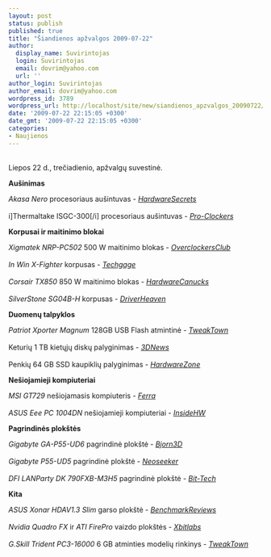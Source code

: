 ```yaml
---
layout: post
status: publish
published: true
title: "Šiandienos apžvalgos 2009-07-22"
author:
  display_name: Suvirintojas
  login: Suvirintojas
  email: dovrim@yahoo.com
  url: ''
author_login: Suvirintojas
author_email: dovrim@yahoo.com
wordpress_id: 3789
wordpress_url: http://localhost/site/new/siandienos_apzvalgos_20090722/
date: '2009-07-22 22:15:05 +0300'
date_gmt: '2009-07-22 22:15:05 +0300'
categories:
- Naujienos
---
```

<p>
<br />Liepos 22 d., trečiadienio, apžvalgų suvestinė.</p>
<p><b>Aušinimas</b></p>
<p><i>Akasa Nero</i> procesoriaus aušintuvas - <i><a class="ns" href="http://www.hardwaresecrets.com/article/763">HardwareSecrets</a></i><br />
<br />i]Thermaltake ISGC-300[/i] procesoriaus aušintuvas - <i><a class="ns" href="http://www.pro-clockers.com/cooling/325-thermaltake-isgc-300-cpu-cooler.html">Pro-Clockers</a></i></p>
<p><b>Korpusai ir maitinimo blokai</b></p>
<p><i>Xigmatek NRP-PC502</i> 500 W maitinimo blokas - <i><a class="ns" href="http://www.overclockersclub.com/reviews/xigmatek_nrppc502/">OverclockersClub</a></i><br />
<br /><i>In Win X-Fighter</i> korpusas - <i><a class="ns" href="http://techgage.com/article/in_win_x-fighter_mid-tower/">Techgage</a></i><br />
<br /><i>Corsair TX850</i> 850 W maitinimo blokas - <i><a class="ns" href="http://www.hardwarecanucks.com/forum/hardware-canucks-reviews/20793-corsair-tx850-850w-power-supply-review.html">HardwareCanucks</a></i><br />
<br /><i>SilverStone SG04B-H</i> korpusas - <i><a class="ns" href="http://www.driverheaven.net/reviews.php?reviewid=813">DriverHeaven</a></i></p>
<p><b>Duomenų talpyklos</b></p>
<p><i>Patriot Xporter Magnum</i> 128GB USB Flash atmintinė - <i><a class="ns" href="http://www.tweaktown.com/reviews/2837/patriot_xporter_magnum_usb_128gb_pen_drive_video_review/index.html">TweakTown</a></i><br />
<br />Keturių 1 TB kietųjų diskų palyginimas - <i><a class="ns" href="http://www.3dnews.ru/storage/4_hdd_1_terabyte/">3DNews</a></i><br />
<br />Penkių 64 GB SSD kaupiklių palyginimas - <i><a class="ns" href="http://www.hardwarezone.com/articles/view.php?cid=10&id=2960">HardwareZone</a></i></p>
<p><b>Nešiojamieji kompiuteriai</b></p>
<p><i>MSI GT729</i> nešiojamasis kompiuteris - <i><a class="ns" href="http://www.ferra.ru/online/mobilis/88959/">Ferra</a></i><br />
<br /><i>ASUS Eee PC 1004DN</i> nešiojamieji kompiuteriai - <i><a class="ns" href="http://www.insidehw.com/Reviews/Notebooks/ASUS-Eee-PC-1004DN.html">InsideHW</a></i></p>
<p><b>Pagrindinės plokštės</b></p>
<p><i>Gigabyte GA-P55-UD6</i> pagrindinė plokštė - <i><a class="ns" href="http://www.bjorn3d.com/read.php?cID=1637">Bjorn3D</a></i><br />
<br /><i>Gigabyte P55-UD5</i> pagrindinė plokštė - <i><a class="ns" href="http://www.neoseeker.com/Articles/Hardware/Reviews/ga_p55-ud5_preview/">Neoseeker</a></i><br />
<br /><i>DFI LANParty DK 790FXB-M3H5</i> pagrindinė plokštė - <i><a class="ns" href="http://www.bit-tech.net/hardware/motherboards/2009/07/22/dfi-lanparty-dk-790fxb-m3h5-review/1">Bit-Tech</a></i></p>
<p><b>Kita</b></p>
<p><i>ASUS Xonar HDAV1.3 Slim</i> garso plokštė - <i><a class="ns" href="http://benchmarkreviews.com/index.php?option=com_content&task=view&id=341&Itemid=59">BenchmarkReviews</a></i><br />
<br /><i>Nvidia Quadro FX</i> ir <i>ATI FirePro</i> vaizdo plokštės - <i><a class="ns" href="http://www.xbitlabs.com/articles/video/display/quadrofx-firepro.html">Xbitlabs</a></i><br />
<br /><i>G.Skill Trident PC3-16000</i> 6 GB atminties modelių rinkinys - <i><a class="ns" href="http://www.tweaktown.com/reviews/2836/g_skill_trident_pc3_16000_6gb_ddr3_memory_kit/index.html">TweakTown</a></i><br /></p>
